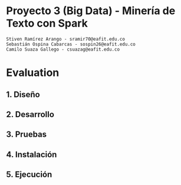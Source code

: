 # Proyecto 3 (Big Data) - Minería de Texto con Spark

    Stiven Ramírez Arango - sramir70@eafit.edu.co
    Sebastián Ospina Cabarcas - sospin26@eafit.edu.co
    Camilo Suaza Gallego - csuazag@eafit.edu.co

# Evaluation


## 1. Diseño



## 2. Desarrollo



## 3. Pruebas



## 4. Instalación



## 5. Ejecución

